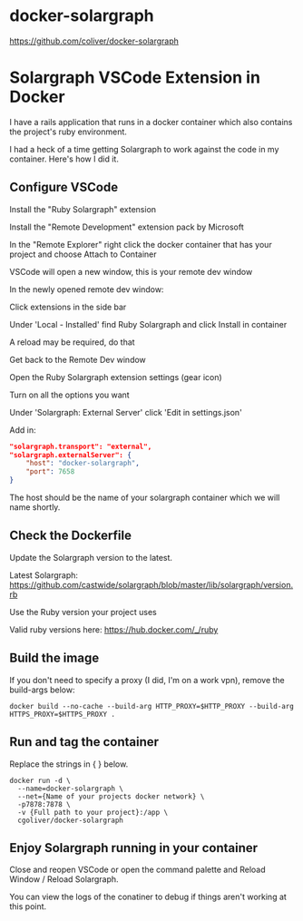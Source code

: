 # docker-solargraph

https://github.com/coliver/docker-solargraph

# Solargraph VSCode Extension in Docker

I have a rails application that runs in a docker container which also contains the project's ruby environment.

I had a heck of a time getting Solargraph to work against the code in my container. Here's how I did it.

## Configure VSCode

Install the "Ruby Solargraph" extension

Install the "Remote Development" extension pack by Microsoft

In the "Remote Explorer" right click the docker container that has your project and choose Attach to Container

VSCode will open a new window, this is your remote dev window

In the newly opened remote dev window:

Click extensions in the side bar

Under 'Local - Installed' find Ruby Solargraph and click Install in container

A reload may be required, do that

Get back to the Remote Dev window

Open the Ruby Solargraph extension settings (gear icon)

Turn on all the options you want

Under 'Solargraph: External Server' click 'Edit in settings.json'

Add in:

```json
"solargraph.transport": "external",
"solargraph.externalServer": {
    "host": "docker-solargraph",
    "port": 7658
}
```

The host should be the name of your solargraph container which we will name shortly.

## Check the Dockerfile

Update the Solargraph version to the latest.

Latest Solargraph: https://github.com/castwide/solargraph/blob/master/lib/solargraph/version.rb

Use the Ruby version your project uses

Valid ruby versions here: https://hub.docker.com/_/ruby

## Build the image

If you don't need to specify a proxy (I did, I'm on a work vpn), remove the build-args below:

```shell
docker build --no-cache --build-arg HTTP_PROXY=$HTTP_PROXY --build-arg HTTPS_PROXY=$HTTPS_PROXY .
```

## Run and tag the container

Replace the strings in { } below.

```shell
docker run -d \
  --name=docker-solargraph \
  --net={Name of your projects docker network} \
  -p7878:7878 \
  -v {Full path to your project}:/app \
  cgoliver/docker-solargraph
```

## Enjoy Solargraph running in your container

Close and reopen VSCode or open the command palette and Reload Window / Reload Solargraph.

You can view the logs of the conatiner to debug if things aren't working at this point.
